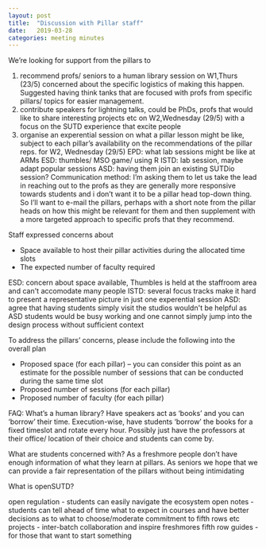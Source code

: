 ```yaml
---
layout: post
title:  "Discussion with Pillar staff"
date:   2019-03-28
categories: meeting minutes
---
```


We’re looking for support from the pillars to

1. recommend profs/ seniors to a human library session on W1,Thurs (23/5) concerned about the specific logistics of making this happen. Suggested having think tanks that are focused with profs from specific pillars/ topics for easier management.
2. contribute speakers for lightning talks, could be PhDs, profs that would like to share interesting projects etc on W2,Wednesday (29/5) with a focus on the SUTD experience that excite people
3. organise an experential session on what a pillar lesson might be like, subject to each pillar’s availability on the recommendations of the pillar reps. for W2, Wednesday (29/5)
EPD: what lab sessions might be like at ARMs
ESD: thumbles/ MSO game/ using R
ISTD: lab session, maybe adapt popular sessions
ASD: having them join an existing SUTDio session?
Communication method:
I’m asking them to let us take the lead in reaching out to the profs as they are generally more responsive towards students and i don’t want it to be a pillar head top-down thing.
So I’ll want to e-mail the pillars, perhaps with a short note from the pillar heads on how this might be relevant for them and then supplement with a more targeted approach to specific profs that they recommend.

Staff expressed concerns about
- Space available to host their pillar activities during the allocated time slots
- The expected number of faculty required

ESD: concern about space available, Thumbles is held at the staffroom area and can't accomodate many people
ISTD: several focus tracks make it hard to present a representative picture in just one experential session
ASD: agree that having students simply visit the studios wouldn't be helpful as ASD students would be busy working and one cannot simply jump into the design process without sufficient context 

To address the pillars’ concerns, please include the following into the overall plan
- Proposed space (for each pillar) – you can consider this point as an estimate for the possible number of sessions that can be conducted during the same time slot
- Proposed number of sessions (for each pillar)
- Proposed number of faculty (for each pillar)



FAQ:
What’s a human library?
Have speakers act as ‘books’ and you can ‘borrow’ their time. Execution-wise, have students ‘borrow’ the books for a fixed timeslot and rotate every hour. Possibly just have the professors at their office/ location of their choice and students can come by.

What are students concerned with?
As a freshmore people don’t have enough information of what they learn at pillars.
As seniors we hope that we can provide a fair representation of the pillars without being intimidating

What is openSUTD?

open regulation - students can easily navigate the ecosystem
open notes - students can tell ahead of time what to expect in courses and have better decisions as to what to choose/moderate commitment to fifth rows etc
projects - inter-batch collaboration and inspire freshmores
fifth row guides - for those that want to start something
